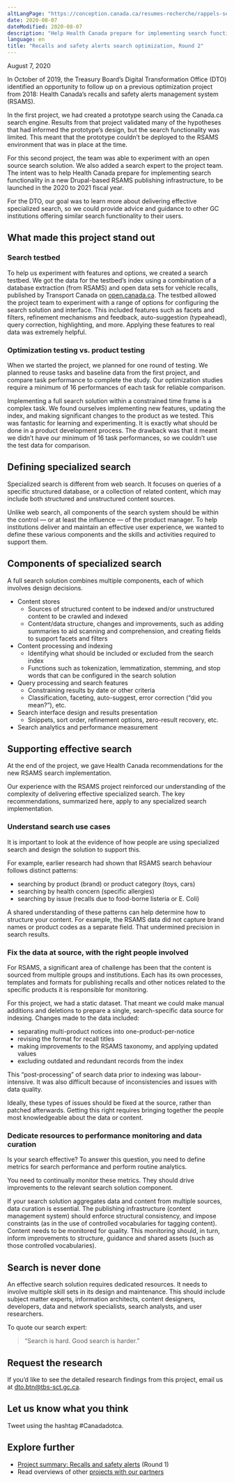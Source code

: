 ```yaml
---
altLangPage: "https://conception.canada.ca/resumes-recherche/rappels-securite-resume-recherche.html"
date: 2020-08-07
dateModified: 2020-08-07
description: "Help Health Canada prepare for implementing search functionality in a new Drupal-based RSAMS publishing infrastructure, to be launched in the 2020 to 2021 fiscal year."
language: en
title: "Recalls and safety alerts search optimization, Round 2"
---
```

<p class="post-meta">August 7, 2020</p>
<p>In October of 2019, the Treasury Board’s Digital Transformation Office (DTO) identified an opportunity to follow up on a previous optimization project from 2018: Health Canada’s recalls and safety alerts management system (RSAMS).</p>
<p>In the first project, we had created a prototype search using the Canada.ca search engine. Results from that project validated many of the hypotheses that had informed the prototype’s design, but the search functionality was limited. This meant that the prototype couldn’t be deployed to the RSAMS environment that was in place at the time.</p>
<p>For this second project, the team was able to experiment with an open source search solution. We also added a search expert to the project team. The intent was to help Health Canada prepare for implementing search functionality in a new Drupal-based  RSAMS publishing infrastructure, to be launched in the 2020 to 2021 fiscal year.</p>
<p>For the DTO, our goal was to learn more about delivering effective specialized search, so we could provide advice and guidance to other GC institutions offering similar search functionality to their users.</p>
<h2>What made this project stand out</h2>
<h3>Search testbed</h3>
<p>To help us experiment with features and options, we created a search testbed. We got the data for the testbed’s index using a combination of a database extraction (from RSAMS) and open data sets for vehicle recalls, published by Transport Canada on <a href="https://open.canada.ca/en">open.canada.ca</a>. The testbed allowed the project team to experiment with a range of options for configuring the search solution and interface. This included features such as facets and filters, refinement mechanisms and feedback, auto-suggestion (typeahead), query correction, highlighting, and more. Applying these features to real data was extremely helpful.</p>
<h3>Optimization testing vs. product testing</h3>
<p>When we started the project, we planned for one round of testing. We planned to reuse tasks and baseline data from the first project, and compare task performance to complete the study. Our optimization studies require a minimum of 16 performances of each task for reliable comparison.</p>
<p>Implementing a full search solution within a constrained time frame is a complex task. We found ourselves implementing new features, updating the index, and making significant changes to the product as we tested. This was fantastic for learning and experimenting. It is exactly what should be done in a product development process. The drawback was that it meant we didn’t have our minimum of 16 task performances, so we couldn’t use the test data for comparison.</p>
<h2>Defining specialized search</h2>
<p>Specialized search is different from web search. It focuses on queries of a specific structured database, or a collection of related content, which may include both structured and unstructured content sources.</p>
<p>Unlike web search, all components of the search system should be within the control — or at least the influence — of the product manager. To help institutions deliver and maintain an effective user experience, we wanted to define these various components and the skills and activities required to support them.</p>
<h2>Components of specialized search</h2>
<p>A full search solution combines multiple components, each of which involves design decisions.</p>
<ul>
  <li>Content stores
    <ul>
      <li>Sources of structured content to be indexed and/or unstructured content to be crawled and indexed</li>
      <li>Content/data structure, changes and improvements, such as adding summaries to aid scanning and comprehension, and creating fields to support facets and filters</li>
    </ul>
  </li>
  <li>Content processing and indexing
    <ul>
      <li>Identifying what should be included or excluded from the search index</li>
      <li>Functions such as tokenization, lemmatization, stemming, and stop words that can be configured in the search solution</li>
    </ul>
  </li>
  <li>Query processing and search features
    <ul>
      <li>Constraining results by date or other criteria</li>
      <li>Classification, faceting, auto-suggest, error correction (“did you mean?”), etc.</li>
    </ul>
  </li>
  <li>Search interface design and results presentation
    <ul>
      <li>Snippets, sort order, refinement options, zero-result recovery, etc.</li>
    </ul>
  </li>
  <li>Search analytics and performance measurement</li>
</ul>
<h2>Supporting effective search</h2>
<p>At the end of the project, we gave Health Canada recommendations for the new RSAMS search implementation.</p>
<p>Our experience with the RSAMS project reinforced our understanding of the complexity of delivering effective specialized search. The key recommendations, summarized here, apply to any specialized search implementation.</p>
<h3>Understand search use cases</h3>
<p>It is important to look at the evidence of how people are using specialized search and design the solution to support this.</p>
<p> For example, earlier research had shown that RSAMS search behaviour follows distinct patterns: </p>
<ul>
  <li> searching by product (brand) or product category (toys, cars)</li>
  <li> searching by health concern (specific allergies)</li>
  <li> searching by issue (recalls due to food-borne listeria or E. Coli)</li>
</ul>
<p> A shared understanding of these patterns can help determine how to structure your content. For example, the RSAMS data did not capture brand names or product codes as a separate field. That undermined precision in search results.</p>
<h3>Fix the data at source, with the right people involved</h3>
<p>For RSAMS, a significant area of challenge has been that the content is sourced from multiple groups and institutions. Each has its own processes, templates and formats for publishing recalls and other notices related to the specific products it is responsible for monitoring.</p>
<p>For this project, we had a static dataset. That meant we could make manual additions and deletions to prepare a single, search-specific data source for indexing. Changes made to the data included:</p>
<ul>
  <li>separating multi-product notices into one-product-per-notice</li>
  <li>revising the format for recall titles</li>
  <li>making improvements to the RSAMS taxonomy, and applying updated values</li>
  <li>excluding outdated and redundant records from the index</li>
</ul>
<p>This “post-processing” of search data prior to indexing was labour-intensive. It was also difficult because of inconsistencies and issues with data quality.</p>
<p>Ideally, these types of issues should be fixed at the source, rather than patched afterwards. Getting this right requires bringing together the people most knowledgeable about the data or content.</p>
<h3>Dedicate resources to performance monitoring and data curation</h3>
<p>Is your search effective? To answer this question, you need to define metrics for search performance and perform routine analytics.</p>
<p>You need to continually monitor these metrics. They should drive improvements to the relevant search solution component.</p>
<p>If your search solution aggregates data and content from multiple sources, data curation is essential. The publishing infrastructure (content management system) should enforce structural consistency, and impose constraints (as in the use of controlled vocabularies for tagging content). Content needs to be monitored for quality. This monitoring should, in turn, inform improvements to structure, guidance and shared assets (such as those controlled vocabularies).</p>
<h2>Search is never done</h2>
<p>An effective search solution requires dedicated resources. It needs to involve multiple skill sets in its design and maintenance. This should include subject matter experts, information architects, content designers, developers, data and network specialists, search analysts, and user researchers.</p>
<p>To quote our search expert:</p>
<blockquote>“Search is hard. Good search is harder.”</blockquote>
<div class="clearfix"></div>
<h2>Request the research</h2>
<p>If you’d like to see the detailed research findings from this project, email us at <a href="mailto:dto.btn@tbs-sct.gc.ca">dto.btn@tbs-sct.gc.ca</a>.</p>
<h2>Let us know what you think</h2>
<p>Tweet using the hashtag #Canadadotca.</p>
<h2>Explore further</h2>
<ul>
  <li><a href="https://blog.canada.ca/research-summaries/recalls-research-summary.html">Project summary: Recalls and safety alerts</a> (Round 1)</li>
  <li>Read overviews of other <a href="https://blog.canada.ca/pages/project-overview.html#projects">projects with our partners</a></li>
</ul>
